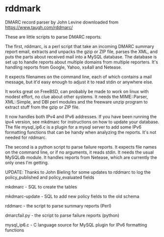 # rddmark
DMARC record parser by John Levine downloaded from https://www.taugh.com/rddmarc/

These are little scripts to parse DMARC reports.

The first, rddmarc, is a perl script that take an incoming DMARC
summary report email, extracts and unpacks the gzip or ZIP file,
parses the XML, and puts the parts about received mail into a MySQL
database.  The database is set up to handle reports about multiple
domains from multiple reporters. It's handling reports from Google,
Yahoo, xs4all and Netease.  

It expects filenames on the command line, each of which contains a
mail message, but it'd easy enough to adjust it to read stdin or
anywhere else.

It works great on FreeBSD, can probably be made to work on linux with
modest effort, no clue about other systems.  It needs the
MIME::Parser, XML::Simple, and DBI perl modules and the freeware unzip
program to extract stuff from the gzip or ZIP file.

It now handles both IPv4 and IPv6 addresses.  If you have been
running the ipv4 version, see mkdmarc for instructions on how
to update your database.  The file mysql_ip6.c is a plugin for a
mysql server to add some IPv6 formatting functions that can be
handy when analyzing the reports.  It's not needed for rddmarc.

The second is a python script to parse failure reports.  It expects
file names on the command line, or if no arguments, it reads stdin. It
needs the usual MySQLdb module.  It handles reports from Netease,
which are currently the only ones I'm getting.

UPDATE: Thanks to John Bieling for some updates to rddmarc to
log the policy_published and policy_evaluated fields

mkdmarc - SQL to create the tables

mkdmarc-update - SQL to add new policy fields to the old schema

rddmarc - the script to parse summary reports (Perl)

dmarcfail.py - the script to parse failure reports (python)

mysql_ip6.c - C language source for MySQL plugin for IPv6
	formatting functions

